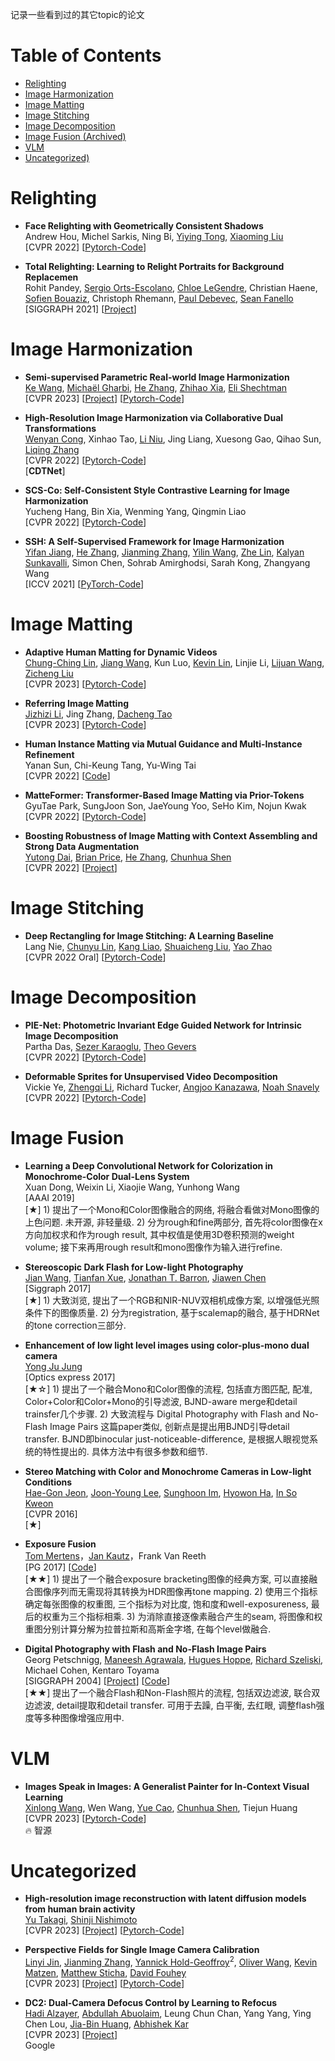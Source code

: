 记录一些看到过的其它topic的论文

# Table of Contents
- [Relighting](#relighting)
- [Image Harmonization](#image-harmonization)
- [Image Matting](#image-matting)
- [Image Stitching](#image-stitching)
- [Image Decomposition](#image-decomposition)
- [Image Fusion (Archived)](#image-fusion)
- [VLM](#vlm)
- [Uncategorized)](#uncategorized)


# Relighting
- **Face Relighting with Geometrically Consistent Shadows** <Br>
Andrew Hou, Michel Sarkis, Ning Bi, [Yiying Tong](http://www.cse.msu.edu/~ytong/), [Xiaoming Liu](http://cvlab.cse.msu.edu/) <Br>
[CVPR 2022] [[Pytorch-Code](https://github.com/andrewhou1/GeomConsistentFR)]   <Br>

- **Total Relighting: Learning to Relight Portraits for Background Replacemen** <Br>
Rohit Pandey, [Sergio Orts-Escolano](https://www.dtic.ua.es/~sorts/), [Chloe LeGendre](http://www.chloelegendre.com/), Christian Haene, [Sofien Bouaziz](http://sofienbouaziz.com/), Christoph Rhemann, [Paul Debevec](http://www.pauldebevec.com/), [Sean Fanello](https://www.seanfanello.it/) <Br>
[SIGGRAPH 2021] [[Project](https://augmentedperception.github.io/total_relighting/)]   <Br>



# Image Harmonization
- **Semi-supervised Parametric Real-world Image Harmonization** <Br>
[Ke Wang](https://kewang0622.github.io/), [Michaël Gharbi](mgharbi.com), [He Zhang](https://sites.google.com/site/hezhangsprinter/), [Zhihao Xia](https://likesum.github.io/), [Eli Shechtman](https://research.adobe.com/person/eli-shechtman/) <Br>
[CVPR 2023]  [[Project](https://kewang0622.github.io/sprih/)]  [[Pytorch-Code](https://github.com/adobe/PIH/)]   <Br>

- **High-Resolution Image Harmonization via Collaborative Dual Transformations** <Br>
[Wenyan Cong](https://wenyancong.com/), Xinhao Tao, [Li Niu](https://bcmi.sjtu.edu.cn/home/niuli/), Jing Liang, Xuesong Gao, Qihao Sun, [Liqing Zhang](https://bcmi.sjtu.edu.cn/~zhangliqing/) <Br>
[CVPR 2022] [[Pytorch-Code](https://github.com/bcmi/CDTNet-High-Resolution-Image-Harmonization)]   <Br>
[**CDTNet**]

- **SCS-Co: Self-Consistent Style Contrastive Learning for Image Harmonization** <Br>
Yucheng Hang, Bin Xia, Wenming Yang, Qingmin Liao <Br>
[CVPR 2022] [[Pytorch-Code](https://github.com/YCHang686/SCS-Co-CVPR2022)]   <Br>

- **SSH: A Self-Supervised Framework for Image Harmonization** <Br>
[Yifan Jiang](http://yifanjiang.net/), [He Zhang](https://sites.google.com/site/hezhangsprinter), [Jianming Zhang](https://jimmie33.github.io/), [Yilin Wang](http://yilinwang.org/), [Zhe Lin](https://sites.google.com/site/zhelin625/), [Kalyan Sunkavalli](http://www.kalyans.org/), Simon Chen, Sohrab Amirghodsi, Sarah Kong, Zhangyang Wang <Br>
[ICCV 2021] [[PyTorch-Code](https://github.com/VITA-Group/SSHarmonization)]   <Br>



# Image Matting
- **Adaptive Human Matting for Dynamic Videos** <Br>
[Chung-Ching Lin](https://www.microsoft.com/en-us/research/people/chunglin/ ), [Jiang Wang](http://wangjiangb.github.io/), Kun Luo, [Kevin Lin](https://sites.google.com/site/kevinlin311tw/), Linjie Li, [Lijuan Wang](https://www.microsoft.com/en-us/research/people/lijuanw/), [Zicheng Liu](https://www.microsoft.com/en-us/research/people/zliu/?from=https://research.microsoft.com/~zliu&type=exact) <Br>
[CVPR 2023] [[Pytorch-Code](https://github.com/microsoft/AdaM)]   <Br>

- **Referring Image Matting** <Br>
[Jizhizi Li](https://jizhizili.github.io/homepage/), Jing Zhang, [Dacheng Tao](https://www.sydney.edu.au/engineering/about/our-people/academic-staff/dacheng-tao.html) <Br>
[CVPR 2023] [[Pytorch-Code](https://github.com/JizhiziLi/RIM)]   <Br>

- **Human Instance Matting via Mutual Guidance and Multi-Instance Refinement** <Br>
Yanan Sun, Chi-Keung Tang, Yu-Wing Tai <Br>
[CVPR 2022] [[Code](https://github.com/nowsyn/InstMatt)]   <Br>

- **MatteFormer: Transformer-Based Image Matting via Prior-Tokens** <Br>
GyuTae Park, SungJoon Son, JaeYoung Yoo, SeHo Kim, Nojun Kwak <Br>
[CVPR 2022] [[Pytorch-Code](https://github.com/webtoon/matteformer)]   <Br>

- **Boosting Robustness of Image Matting with Context Assembling and Strong Data Augmentation** <Br>
[Yutong Dai](https://dongdong93.github.io/), [Brian Price](https://www.brianpricephd.com/), [He Zhang](https://sites.google.com/site/hezhangsprinter), [Chunhua Shen](https://cshen.github.io/) <Br>
[CVPR 2022] [[Project](https://dongdong93.github.io/RMat/)]   <Br>


# Image Stitching
- **Deep Rectangling for Image Stitching: A Learning Baseline** <Br>
Lang Nie, [Chunyu Lin](http://faculty.bjtu.edu.cn/8549/), [Kang Liao](https://kangliao929.github.io/), [Shuaicheng Liu](http://www.liushuaicheng.org/), [Yao Zhao](http://mepro.bjtu.edu.cn/zhaoyao/index.htm) <Br>
[CVPR 2022 Oral] [[Pytorch-Code](https://github.com/nie-lang/DeepRectangling)]   <Br>


# Image Decomposition
- **PIE-Net: Photometric Invariant Edge Guided Network for Intrinsic Image Decomposition** <Br>
Partha Das, [Sezer Karaoglu](https://karaoglusezer.github.io/), [Theo Gevers](https://staff.fnwi.uva.nl/th.gevers/) <Br>
[CVPR 2022] [[Pytorch-Code](https://github.com/Morpheus3000/PIE-Net)]   <Br>

- **Deformable Sprites for Unsupervised Video Decomposition** <Br>
Vickie Ye, [Zhengqi Li](https://www.cs.cornell.edu/~zl548/), Richard Tucker, [Angjoo Kanazawa](https://people.eecs.berkeley.edu/~kanazawa/), [Noah Snavely](https://www.cs.cornell.edu/~snavely/) <Br>
[CVPR 2022] [[Pytorch-Code](https://github.com/vye16/deformable-sprites)]   <Br>



# Image Fusion
- **Learning a Deep Convolutional Network for Colorization in Monochrome-Color Dual-Lens System** <Br>
Xuan Dong, Weixin Li, Xiaojie Wang, Yunhong Wang <Br>
[AAAI 2019] <Br>
[★] 1) 提出了一个Mono和Color图像融合的网络, 将融合看做对Mono图像的上色问题. 未开源, 非轻量级. 2) 分为rough和fine两部分, 首先将color图像在x方向加权求和作为rough result, 其中权值是使用3D卷积预测的weight volume; 接下来再用rough result和mono图像作为输入进行refine. <Br>

- **Stereoscopic Dark Flash for Low-light Photography** <Br>
[Jian Wang](https://jianwang-cmu.github.io/), [Tianfan Xue](http://people.csail.mit.edu/tfxue/), [Jonathan T. Barron](https://jonbarron.info/), [Jiawen Chen](http://people.csail.mit.edu/jiawen/)<Br>
[Siggraph 2017] <Br>
[★] 1) 大致浏览, 提出了一个RGB和NIR-NUV双相机成像方案, 以增强低光照条件下的图像质量. 2) 分为registration, 基于scalemap的融合, 基于HDRNet的tone correction三部分. <Br>

- **Enhancement of low light level images using color-plus-mono dual camera** <Br>
[Yong Ju Jung](https://sites.google.com/site/coolyjjung/)<Br>
[Optics express 2017] <Br>
[★☆] 1) 提出了一个融合Mono和Color图像的流程, 包括直方图匹配, 配准, Color+Color和Color+Mono的引导滤波, BJND-aware merge和detail trainsfer几个步骤. 2) 大致流程与 Digital Photography with Flash and No-Flash Image Pairs 这篇paper类似, 创新点是提出用BJND引导detail transfer. BJND即binocular just-noticeable-difference, 是根据人眼视觉系统的特性提出的. 具体方法中有很多参数和细节. <Br>
	
- **Stereo Matching with Color and Monochrome Cameras in Low-light Conditions** <Br>
[Hae-Gon Jeon](https://sites.google.com/site/hgjeoncv/), [Joon-Young Lee](https://joonyoung-cv.github.io/), [Sunghoon Im](https://sunghoonim.github.io/), [Hyowon Ha](https://sites.google.com/site/hyowoncv/), [In So Kweon](https://scholar.google.com/citations?user=XA8EOlEAAAAJ&hl=zh-CN&oi=ao) <Br>
[CVPR 2016] <Br>
[★] 

- **Exposure Fusion** <Br>
[Tom Mertens](http://www.mericam.net/)，[Jan Kautz](http://jankautz.com/)，Frank Van Reeth <Br>
[PG 2017] [[Code](https://github.com/Mericam/exposure-fusion)]   <Br>
[★★] 1) 提出了一个融合exposure bracketing图像的经典方案, 可以直接融合图像序列而无需现将其转换为HDR图像再tone mapping. 2) 使用三个指标确定每张图像的权重图, 三个指标为对比度, 饱和度和well-exposureness, 最后的权重为三个指标相乘. 3) 为消除直接逐像素融合产生的seam, 将图像和权重图分别计算分解为拉普拉斯和高斯金字塔, 在每个level做融合.

- **Digital Photography with Flash and No-Flash Image Pairs** <Br>
Georg Petschnigg, [Maneesh Agrawala](http://vis.berkeley.edu/~maneesh/), [Hugues Hoppe](http://hhoppe.com/), [Richard Szeliski](http://szeliski.org/RichardSzeliski.htm), Michael Cohen, Kentaro Toyama <Br>
[SIGGRAPH 2004] [[Project](http://hhoppe.com/proj/flash/)] [[Code](https://github.com/pranaygupta36/DIP_PROJECT_REPO)]<Br>
[★★] 提出了一个融合Flash和Non-Flash照片的流程, 包括双边滤波, 联合双边滤波, detail提取和detail transfer. 可用于去躁, 白平衡, 去红眼, 调整flash强度等多种图像增强应用中. <Br>
	

# VLM
- **Images Speak in Images: A Generalist Painter for In-Context Visual Learning** <Br>
[Xinlong Wang](https://www.xloong.wang/), Wen Wang, [Yue Cao](http://yue-cao.me/), [Chunhua Shen](https://cshen.github.io/), Tiejun Huang <Br>
[CVPR 2023] [[Pytorch-Code](https://github.com/baaivision/Painter)]   <Br>
🔥 智源

# Uncategorized

- **High-resolution image reconstruction with latent diffusion models from human brain activity** <Br>
[Yu Takagi](https://yu-takagi.github.io/), [Shinji Nishimoto](https://www.fbs.osaka-u.ac.jp/en/research_group/detail/25) <Br>
[CVPR 2023] [[Project](https://sites.google.com/view/stablediffusion-with-brain/)] [[Pytorch-Code](https://github.com/yu-takagi/StableDiffusionReconstruction)]   <Br>

- **Perspective Fields for Single Image Camera Calibration** <Br>
[Linyi Jin](https://jinlinyi.github.io/), [Jianming Zhang](https://jimmie33.github.io/), [Yannick Hold-Geoffroy](https://yannickhold.com/)<sup>2</sup>, [Oliver Wang](http://www.oliverwang.info/), [Kevin Matzen](http://kmatzen.com/), [Matthew Sticha](https://www.linkedin.com/in/matthew-sticha-746325202/), [David Fouhey](https://web.eecs.umich.edu/~fouhey/) <Br>
[CVPR 2023] [[Project](https://jinlinyi.github.io/PerspectiveFields/)] [[Pytorch-Code](https://github.com/jinlinyi/PerspectiveFields)] <Br>

- **DC2: Dual-Camera Defocus Control by Learning to Refocus** <Br>
[Hadi Alzayer](https://hadizayer.github.io/), [Abdullah Abuolaim](https://sites.google.com/view/abdullah-abuolaim/), Leung Chun Chan, Yang Yang, Ying Chen Lou, [Jia-Bin Huang](https://jbhuang0604.github.io/), [Abhishek Kar](https://abhishekkar.info/) <Br>
[CVPR 2023] [[Project](https://defocus-control.github.io/)] <Br>
Google